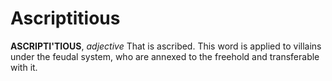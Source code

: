 # Ascriptitious

**ASCRIPTI'TIOUS**, _adjective_ That is ascribed. This word is applied to villains under the feudal system, who are annexed to the freehold and transferable with it.